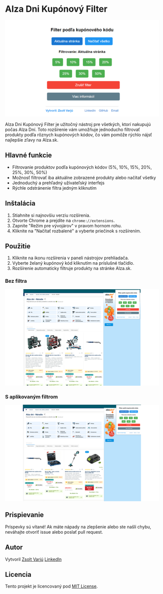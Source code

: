 # Alza Dni Kupónový Filter

![Alza Dni Kupónový Filter Extension](./screenshots/Main.png)

Alza Dni Kupónový Filter je užitočný nástroj pre všetkých, ktorí nakupujú počas Alza Dní. Toto rozšírenie vám umožňuje jednoducho filtrovať produkty podľa rôznych kupónových kódov, čo vám pomôže rýchlo nájsť najlepšie zľavy na Alza.sk.

## Hlavné funkcie

- Filtrovanie produktov podľa kupónových kódov (5%, 10%, 15%, 20%, 25%, 30%, 50%)
- Možnosť filtrovať iba aktuálne zobrazené produkty alebo načítať všetky
- Jednoduchý a prehľadný užívateľský interfejs
- Rýchle odstránenie filtra jedným kliknutím

## Inštalácia

1. Stiahnite si najnovšiu verziu rozšírenia.
2. Otvorte Chrome a prejdite na `chrome://extensions`.
3. Zapnite "Režim pre vývojárov" v pravom hornom rohu.
4. Kliknite na "Načítať rozbalené" a vyberte priečinok s rozšírením.

## Použitie

1. Kliknite na ikonu rozšírenia v paneli nástrojov prehliadača.
2. Vyberte želaný kupónový kód kliknutím na príslušné tlačidlo.
3. Rozšírenie automaticky filtruje produkty na stránke Alza.sk.

### Bez filtra
![Stránka bez filtra](./screenshots/Withoutfilter.png)

### S aplikovaným filtrom
![Stránka s filtrom](./screenshots/Withfilter.png)

## Prispievanie

Príspevky sú vítané! Ak máte nápady na zlepšenie alebo ste našli chybu, neváhajte otvoriť issue alebo poslať pull request.

## Autor

Vytvoril [Zsolt Varjú](https://github.com/zsoolti8917)
         [LinkedIn](https://www.linkedin.com/in/zsoltvarju/)
## Licencia

Tento projekt je licencovaný pod [MIT License](LICENSE).
